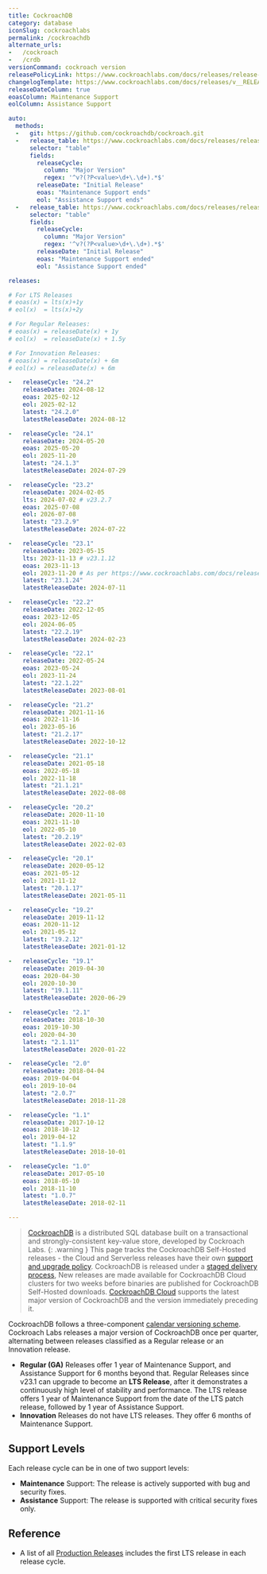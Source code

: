 ```yaml
---
title: CockroachDB
category: database
iconSlug: cockroachlabs
permalink: /cockroachdb
alternate_urls:
-   /cockroach
-   /crdb
versionCommand: cockroach version
releasePolicyLink: https://www.cockroachlabs.com/docs/releases/release-support-policy
changelogTemplate: https://www.cockroachlabs.com/docs/releases/v__RELEASE_CYCLE__
releaseDateColumn: true
eoasColumn: Maintenance Support
eolColumn: Assistance Support

auto:
  methods:
  -   git: https://github.com/cockroachdb/cockroach.git
  -   release_table: https://www.cockroachlabs.com/docs/releases/release-support-policy
      selector: "table"
      fields:
        releaseCycle:
          column: "Major Version"
          regex: '^v?(?P<value>\d+\.\d+).*$'
        releaseDate: "Initial Release"
        eoas: "Maintenance Support ends"
        eol: "Assistance Support ends"
  -   release_table: https://www.cockroachlabs.com/docs/releases/release-support-policy
      selector: "table"
      fields:
        releaseCycle:
          column: "Major Version"
          regex: '^v?(?P<value>\d+\.\d+).*$'
        releaseDate: "Initial Release"
        eoas: "Maintenance Support ended"
        eol: "Assistance Support ended"

releases:

# For LTS Releases
# eoas(x) = lts(x)+1y
# eol(x)  = lts(x)+2y

# For Regular Releases:
# eoas(x) = releaseDate(x) + 1y
# eol(x)  = releaseDate(x) + 1.5y

# For Innovation Releases:
# eoas(x) = releaseDate(x) + 6m
# eol(x) = releaseDate(x) + 6m

-   releaseCycle: "24.2"
    releaseDate: 2024-08-12
    eoas: 2025-02-12
    eol: 2025-02-12
    latest: "24.2.0"
    latestReleaseDate: 2024-08-12

-   releaseCycle: "24.1"
    releaseDate: 2024-05-20
    eoas: 2025-05-20
    eol: 2025-11-20
    latest: "24.1.3"
    latestReleaseDate: 2024-07-29

-   releaseCycle: "23.2"
    releaseDate: 2024-02-05
    lts: 2024-07-02 # v23.2.7 
    eoas: 2025-07-08
    eol: 2026-07-08
    latest: "23.2.9"
    latestReleaseDate: 2024-07-22

-   releaseCycle: "23.1"
    releaseDate: 2023-05-15
    lts: 2023-11-13 # v23.1.12
    eoas: 2023-11-13
    eol: 2023-11-20 # As per https://www.cockroachlabs.com/docs/releases/v23.1
    latest: "23.1.24"
    latestReleaseDate: 2024-07-11

-   releaseCycle: "22.2"
    releaseDate: 2022-12-05
    eoas: 2023-12-05
    eol: 2024-06-05
    latest: "22.2.19"
    latestReleaseDate: 2024-02-23

-   releaseCycle: "22.1"
    releaseDate: 2022-05-24
    eoas: 2023-05-24
    eol: 2023-11-24
    latest: "22.1.22"
    latestReleaseDate: 2023-08-01

-   releaseCycle: "21.2"
    releaseDate: 2021-11-16
    eoas: 2022-11-16
    eol: 2023-05-16
    latest: "21.2.17"
    latestReleaseDate: 2022-10-12

-   releaseCycle: "21.1"
    releaseDate: 2021-05-18
    eoas: 2022-05-18
    eol: 2022-11-18
    latest: "21.1.21"
    latestReleaseDate: 2022-08-08

-   releaseCycle: "20.2"
    releaseDate: 2020-11-10
    eoas: 2021-11-10
    eol: 2022-05-10
    latest: "20.2.19"
    latestReleaseDate: 2022-02-03

-   releaseCycle: "20.1"
    releaseDate: 2020-05-12
    eoas: 2021-05-12
    eol: 2021-11-12
    latest: "20.1.17"
    latestReleaseDate: 2021-05-11

-   releaseCycle: "19.2"
    releaseDate: 2019-11-12
    eoas: 2020-11-12
    eol: 2021-05-12
    latest: "19.2.12"
    latestReleaseDate: 2021-01-12

-   releaseCycle: "19.1"
    releaseDate: 2019-04-30
    eoas: 2020-04-30
    eol: 2020-10-30
    latest: "19.1.11"
    latestReleaseDate: 2020-06-29

-   releaseCycle: "2.1"
    releaseDate: 2018-10-30
    eoas: 2019-10-30
    eol: 2020-04-30
    latest: "2.1.11"
    latestReleaseDate: 2020-01-22

-   releaseCycle: "2.0"
    releaseDate: 2018-04-04
    eoas: 2019-04-04
    eol: 2019-10-04
    latest: "2.0.7"
    latestReleaseDate: 2018-11-28

-   releaseCycle: "1.1"
    releaseDate: 2017-10-12
    eoas: 2018-10-12
    eol: 2019-04-12
    latest: "1.1.9"
    latestReleaseDate: 2018-10-01

-   releaseCycle: "1.0"
    releaseDate: 2017-05-10
    eoas: 2018-05-10
    eol: 2018-11-10
    latest: "1.0.7"
    latestReleaseDate: 2018-02-11

---
```


> [CockroachDB](http://cockroachdb.com/) is a distributed SQL database built on a transactional and
> strongly-consistent key-value store, developed by Cockroach Labs.
> {: .warning }
> This page tracks the CockroachDB Self-Hosted releases - the Cloud and Serverless releases have their own
> [support and upgrade policy](https://www.cockroachlabs.com/docs/cockroachcloud/upgrade-policy).
> CockroachDB is released under a [staged delivery process](https://www.cockroachlabs.com/docs/releases/staged-release-process),
> New releases are made available for CockroachDB Cloud clusters for two weeks before binaries are published for CockroachDB Self-Hosted downloads.
> [CockroachDB Cloud](https://www.cockroachlabs.com/docs/releases/cloud) supports the latest major version of
> CockroachDB and the version immediately preceding it.

CockroachDB follows a three-component [calendar versioning scheme](https://www.cockroachlabs.com/docs/releases/#release-naming).
Cockroach Labs releases a major version of CockroachDB once per quarter, alternating between releases classified as a Regular release or an Innovation release.

- **Regular (GA)** Releases offer 1 year of Maintenance Support, and Assistance Support for 6 months beyond that.
  Regular Releases since v23.1 can upgrade to become an **LTS Release**, after it demonstrates a continuously high
  level of stability and performance. The LTS release offers 1 year of Maintenance Support from the date of the LTS
  patch release, followed by 1 year of Assistance Support.
- **Innovation** Releases do not have LTS releases. They offer 6 months of Maintenance Support.

## Support Levels

Each release cycle can be in one of two support levels:

- **Maintenance** Support: The release is actively supported with bug and security fixes.
- **Assistance** Support: The release is supported with critical security fixes only.

## Reference

- A list of all [Production Releases](https://www.cockroachlabs.com/docs/releases#production-releases) includes
  the first LTS release in each release cycle.

